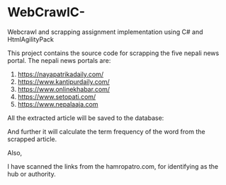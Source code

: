 # WebCrawlC-
Webcrawl and scrapping assignment implementation using C# and HtmlAgilityPack

This project contains the source code for scrapping the five nepali news portal. 
The nepali news portals are:

1.	https://nayapatrikadaily.com/
2.	https://www.kantipurdaily.com/
3.	https://www.onlinekhabar.com/
4.	https://www.setopati.com/
5.	https://www.nepalaaja.com

All the extracted article will be saved to the database:

And further it will calculate the term frequency of the word from the scrapped article.

Also,

I have scanned the links from the hamropatro.com, for identifying as the hub or authority.
